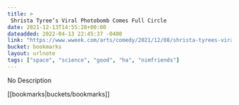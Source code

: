 ```yaml
---
title: > 
 Shrista Tyree’s Viral Photobomb Comes Full Circle
date: 2021-12-13T14:55:28+00:00
dateadded: 2022-04-13 22:45:37 -0400
link: "https://www.wweek.com/arts/comedy/2021/12/08/shrista-tyrees-viral-photobomb-comes-full-circle/"
bucket: bookmarks
layout: urlnote
tags: ["space", "science", "good", "ha", "nimfriends"]
--- 
```

No Description
 <!-- end excerpt --> 
<div class='bucket'>[[bookmarks|buckets/bookmarks]]</div> 
